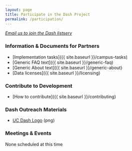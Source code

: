 ```yaml
---
layout: page
title: Participate in the Dash Project
permalink: /participation/
---
```


<em><a href="mailto:uc3@ucop.edu">Email us to join the Dash listserv</a></em>

### Information & Documents for Partners

* [Implementation tasks]({{ site.baseurl }}/campus-tasks)
* [Generic FAQ text]({{ site.baseurl }}/generic-faq)
* [Generic About text]({{ site.baseurl }}/generic-about)
* [Data licenses]({{ site.baseurl }}/licensing)
<!-- >* [Dash costs]({{ site.baseurl }}/costs) -->
<!-- >* [Future work: User authorization]({{ site.baseurl }}/user-authorization) -->


### Contribute to Development

* [How to contribute]({{ site.baseurl }}/contributing)
<!-- >* [XTF installation]({{ site.baseurl }}/XTF-Installation) -->
<!-- >* [Rails development setup]({{ site.baseurl }}/rails-setup) -->


### Dash Outreach Materials

* [UC Dash Logo](https://raw.githubusercontent.com/CDLUC3/dash/gh-pages/docs/Dash_generic.png) (png)
<!-- >* [DataONE Dash slide deck](https://docs.google.com/presentation/d/1lIZuBjE1V5-SnVF0mEZfbdDeocB9mQAB0W8oy0l3iAM/edit#slide=id.g46971ea35_0101) (Google presentation) -->
<!-- >* [UC Dash slide deck](https://docs.google.com/presentation/d/13zEctwqFZYejGnrv_nMqaroOY6oCfBfzO-fm6MX6WPQ/edit?usp=sharing) (Google presentation) -->

### Meetings & Events

None scheduled at this time



